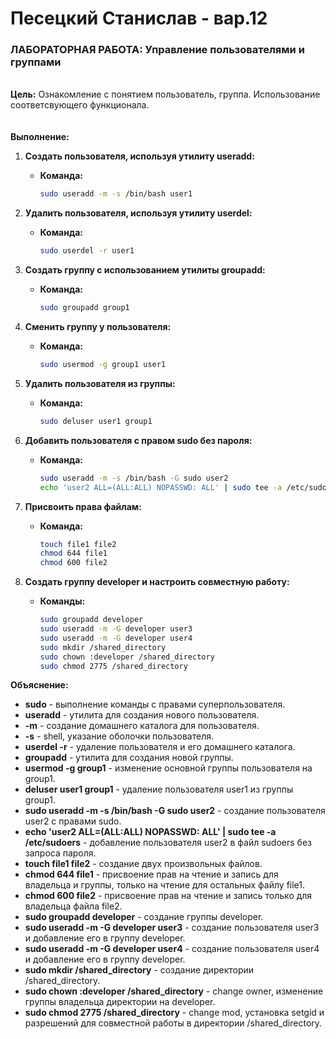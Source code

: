 Песецкий Станислав - вар.12
===============
### ЛАБОРАТОРНАЯ РАБОТА: Управление пользователями и группами
\
**Цель:**
Ознакомление с понятием пользователь, группа. Использование соответсвующего функционала.
\
\
\
**Выполнение:**

1. **Создать пользователя, используя утилиту useradd:**
    - **Команда:**
      ```bash
      sudo useradd -m -s /bin/bash user1
      ```

2. **Удалить пользователя, используя утилиту userdel:**
    - **Команда:**
      ```bash
      sudo userdel -r user1
      ```
3. **Создать группу с использованием утилиты groupadd:**
    - **Команда:**
      ```bash
      sudo groupadd group1
      ```
4. **Сменить группу у пользователя:**
    - **Команда:**
      ```bash
      sudo usermod -g group1 user1
      ```
5. **Удалить пользователя из группы:**
    - **Команда:**
      ```bash
      sudo deluser user1 group1
      ```
6. **Добавить пользователя с правом sudo без пароля:**
    - **Команда:**
      ```bash
      sudo useradd -m -s /bin/bash -G sudo user2
      echo 'user2 ALL=(ALL:ALL) NOPASSWD: ALL' | sudo tee -a /etc/sudoers
      ```
7. **Присвоить права файлам:**
    - **Команда:**
      ```bash
      touch file1 file2
      chmod 644 file1
      chmod 600 file2
      ```
8. **Создать группу developer и настроить совместную работу:**
    - **Команды:**
      ```bash
      sudo groupadd developer
      sudo useradd -m -G developer user3
      sudo useradd -m -G developer user4
      sudo mkdir /shared_directory
      sudo chown :developer /shared_directory
      sudo chmod 2775 /shared_directory
      ```
**Объяснение:**
- **sudo** - выполнение команды с правами суперпользователя.
- **useradd** - утилита для создания нового пользователя.
- **-m** - создание домашнего каталога для пользователя.
- **-s** - shell,  указание оболочки пользователя.
- **userdel -r** - удаление пользователя и его домашнего каталога.
- **groupadd** - утилита для создания новой группы.
- **usermod -g group1** - изменение основной группы пользователя на group1.
- **deluser user1 group1** - удаление пользователя user1 из группы group1.
- **sudo useradd -m -s /bin/bash -G sudo user2** - создание пользователя user2 с правами sudo.
- **echo 'user2 ALL=(ALL:ALL) NOPASSWD: ALL' | sudo tee -a /etc/sudoers** - добавление пользователя user2 в файл sudoers без запроса пароля.
- **touch file1 file2** - создание двух произвольных файлов.
- **chmod 644 file1** - присвоение прав на чтение и запись для владельца и группы, только на чтение для остальных файлу file1.
- **chmod 600 file2** - присвоение прав на чтение и запись только для владельца файла file2.
- **sudo groupadd developer** - создание группы developer.
- **sudo useradd -m -G developer user3** - создание пользователя user3 и добавление его в группу developer.
- **sudo useradd -m -G developer user4** - создание пользователя user4 и добавление его в группу developer.
- **sudo mkdir /shared_directory** - создание директории /shared_directory.
- **sudo chown :developer /shared_directory** - change owner, изменение группы владельца директории на developer.
- **sudo chmod 2775 /shared_directory** - change mod, установка setgid и разрешений для совместной работы в директории /shared_directory.